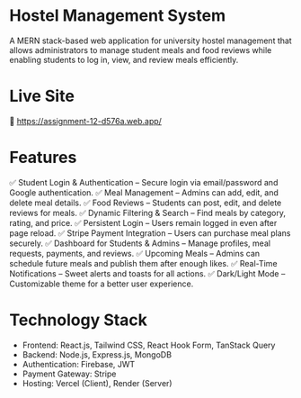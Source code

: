 # Hostel Management System
A MERN stack-based web application for university hostel management that allows administrators to manage student meals and food reviews while enabling students to log in, view, and review meals efficiently.

# Live Site
🔗 https://assignment-12-d576a.web.app/

# Features
✅ Student Login & Authentication – Secure login via email/password and Google authentication.
✅ Meal Management – Admins can add, edit, and delete meal details.
✅ Food Reviews – Students can post, edit, and delete reviews for meals.
✅ Dynamic Filtering & Search – Find meals by category, rating, and price.
✅ Persistent Login – Users remain logged in even after page reload.
✅ Stripe Payment Integration – Users can purchase meal plans securely.
✅ Dashboard for Students & Admins – Manage profiles, meal requests, payments, and reviews.
✅ Upcoming Meals – Admins can schedule future meals and publish them after enough likes.
✅ Real-Time Notifications – Sweet alerts and toasts for all actions.
✅ Dark/Light Mode – Customizable theme for a better user experience.

# Technology Stack
- Frontend: React.js, Tailwind CSS, React Hook Form, TanStack Query
- Backend: Node.js, Express.js, MongoDB
- Authentication: Firebase, JWT
- Payment Gateway: Stripe
- Hosting: Vercel (Client), Render (Server)
